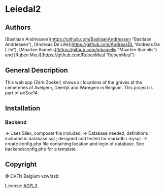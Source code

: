 Leiedal2
========

## Authors
[Bastiaan Andriessen](https://github.com/BastiaanAndriessen “Bastiaan Andriessen”),
[Andreas De Lille](https://github.com/AndreasDL “Andreas De Lille”),
[Maarten Bamelis](https://github.com/mbamelis “Maarten Bamelis”) and
[Ruben Meul](https://github.com/RubenMeul “RubenMeul”)

## General Description
This web app (Zerk Zoeker) shows all locations of the graves at the cemeteries of Avelgem, Deerlijk and Waregem in Belgium.
This project is part of #oSoc14.

## Installation
### Backend
-> Uses Silex, composer file included.
-> Database needed, definitions included in database.sql ; designed and tested for mariadb / mysql.
-> create config.php file containing location and login of database. See backend/config.php for a template.

## Copyright
© OKFN Belgium vzw/asbl

License: [AGPL3](http://www.gnu.org/licenses/agpl-3.0.html "AGPL3")